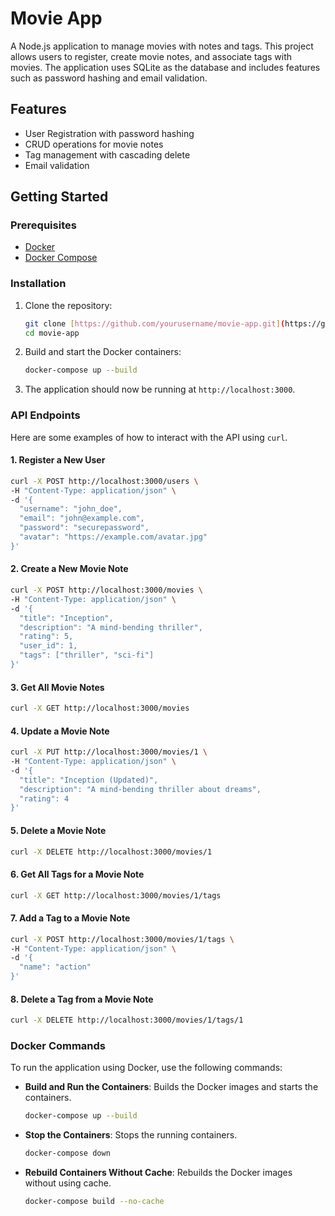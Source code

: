 
# Movie App

A Node.js application to manage movies with notes and tags. This project allows users to register, create movie notes, and associate tags with movies. The application uses SQLite as the database and includes features such as password hashing and email validation.

## Features

- User Registration with password hashing
- CRUD operations for movie notes
- Tag management with cascading delete
- Email validation

## Getting Started

### Prerequisites

- [Docker](https://www.docker.com/get-started)
- [Docker Compose](https://docs.docker.com/compose/install/)

### Installation

1. Clone the repository:

   ```bash
   git clone [https://github.com/yourusername/movie-app.git](https://github.com/lucasgoesss/desafionode.git)
   cd movie-app
   ```

2. Build and start the Docker containers:

   ```bash
   docker-compose up --build
   ```

3. The application should now be running at `http://localhost:3000`.

### API Endpoints

Here are some examples of how to interact with the API using `curl`.

#### 1. Register a New User

```bash
curl -X POST http://localhost:3000/users \
-H "Content-Type: application/json" \
-d '{
  "username": "john_doe",
  "email": "john@example.com",
  "password": "securepassword",
  "avatar": "https://example.com/avatar.jpg"
}'
```

#### 2. Create a New Movie Note

```bash
curl -X POST http://localhost:3000/movies \
-H "Content-Type: application/json" \
-d '{
  "title": "Inception",
  "description": "A mind-bending thriller",
  "rating": 5,
  "user_id": 1,
  "tags": ["thriller", "sci-fi"]
}'
```

#### 3. Get All Movie Notes

```bash
curl -X GET http://localhost:3000/movies
```

#### 4. Update a Movie Note

```bash
curl -X PUT http://localhost:3000/movies/1 \
-H "Content-Type: application/json" \
-d '{
  "title": "Inception (Updated)",
  "description": "A mind-bending thriller about dreams",
  "rating": 4
}'
```

#### 5. Delete a Movie Note

```bash
curl -X DELETE http://localhost:3000/movies/1
```

#### 6. Get All Tags for a Movie Note

```bash
curl -X GET http://localhost:3000/movies/1/tags
```

#### 7. Add a Tag to a Movie Note

```bash
curl -X POST http://localhost:3000/movies/1/tags \
-H "Content-Type: application/json" \
-d '{
  "name": "action"
}'
```

#### 8. Delete a Tag from a Movie Note

```bash
curl -X DELETE http://localhost:3000/movies/1/tags/1
```

### Docker Commands

To run the application using Docker, use the following commands:

- **Build and Run the Containers**: Builds the Docker images and starts the containers.

  ```bash
  docker-compose up --build
  ```

- **Stop the Containers**: Stops the running containers.

  ```bash
  docker-compose down
  ```

- **Rebuild Containers Without Cache**: Rebuilds the Docker images without using cache.

  ```bash
  docker-compose build --no-cache
  ```
